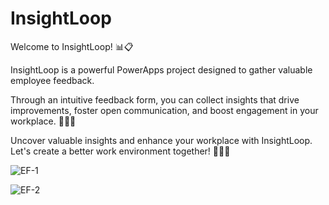 # InsightLoop

Welcome to InsightLoop! 📊📋

InsightLoop is a powerful PowerApps project designed to gather valuable employee feedback. 

Through an intuitive feedback form, you can collect insights that drive improvements, foster open communication, and boost engagement in your workplace. 🚀💬💡

Uncover valuable insights and enhance your workplace with InsightLoop. Let's create a better work environment together! 💪🏢🌟

![EF-1](https://github.com/JayasreeSKota/InsightLoop/assets/92210967/f32beed9-75c5-4737-8586-46eff257a57a)


![EF-2](https://github.com/JayasreeSKota/InsightLoop/assets/92210967/e1486ba2-183c-4a71-8ad4-6c6adab098d0)
